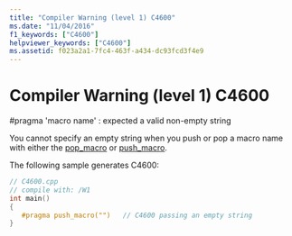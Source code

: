 ```yaml
---
title: "Compiler Warning (level 1) C4600"
ms.date: "11/04/2016"
f1_keywords: ["C4600"]
helpviewer_keywords: ["C4600"]
ms.assetid: f023a2a1-7fc4-463f-a434-dc93fcd3f4e9
---
```

# Compiler Warning (level 1) C4600

\#pragma 'macro name' : expected a valid non-empty string

You cannot specify an empty string when you push or pop a macro name with either the [pop_macro](../../preprocessor/pop-macro.md) or [push_macro](../../preprocessor/push-macro.md).

The following sample generates C4600:

```cpp
// C4600.cpp
// compile with: /W1
int main()
{
   #pragma push_macro("")   // C4600 passing an empty string
}
```
